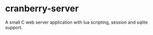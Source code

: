 cranberry-server
================

A small C web server application with lua scripting, 
session and sqlite support.

